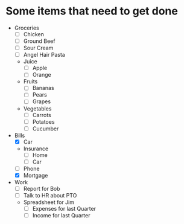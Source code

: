 # Some items that need to get done

-   Groceries
    -   [ ] Chicken
    -   [ ] Ground Beef
    -   [ ] Sour Cream
    -   [ ] Angel Hair Pasta
    -   Juice
        -   [ ] Apple
        -   [ ] Orange
    -   Fruits
        -   [ ] Bananas
        -   [ ] Pears
        -   [ ] Grapes
    -   Vegetables
        -   [ ] Carrots
        -   [ ] Potatoes
        -   [ ] Cucumber
-   Bills
    -   [x] Car
    -   Insurance
        -   [ ] Home
        -   [ ] Car
    -   [ ] Phone
    -   [x] Mortgage
-   Work
    -   [ ] Report for Bob
    -   [ ] Talk to HR about PTO
    -   Spreadsheet for Jim
        -   [ ] Expenses for last Quarter
        -   [ ] Income for last Quarter

